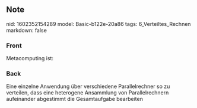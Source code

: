 ## Note
nid: 1602352154289
model: Basic-b122e-20a86
tags: 6_Verteiltes_Rechnen
markdown: false

### Front
Metacomputing ist:

### Back
Eine einzelne Anwendung über verschiedene Parallelrechner so zu verteilen, dass eine heterogene Ansammlung von Parallelrechnern aufeinander abgestimmt die Gesamtaufgabe bearbeiten

